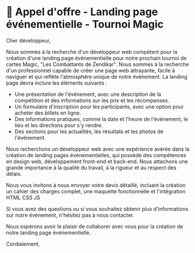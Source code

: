 # 🛒 Appel d'offre - Landing page événementielle - Tournoi Magic

Cher développeur, 

Nous sommes à la recherche d'un développeur web compétent pour la création d'une landing page événementielle pour notre prochain tournoi de cartes Magic, "Les Combattants de Zendikar". Nous sommes à la recherche d'un professionnel capable de créer une page web attrayante, facile à naviguer et qui reflète l'atmosphère unique de notre événement.
La landing page devra inclure les éléments suivants :

* Une présentation de l'événement, avec une description de la compétition et des informations sur les prix et les récompenses.
* Un formulaire d'inscription pour les participants, avec une option pour acheter des billets en ligne.
* Des informations pratiques, comme la date et l'heure de l'événement, le lieu et les directions pour s'y rendre.
* Des sections pour les actualités, les résultats et les photos de l'événement.

Nous recherchons un développeur web avec une expérience avérée dans la création de landing pages événementielles, qui possède des compétences en design web, développement front-end et back-end. Nous attachons une grande importance à la qualité du travail, à la rigueur et au respect des délais.

Nous vous invitons à nous envoyer votre devis détaillé, incluant la création un cahier des charges complet, une maquette fonctionnelle et l'intégration HTML CSS JS

Si vous avez des questions ou si vous souhaitez obtenir plus d'informations sur notre événement, n'hésitez pas à nous contacter.

Nous espérons avoir le plaisir de collaborer avec vous pour la création de notre landing page événementielle.

Cordialement,

